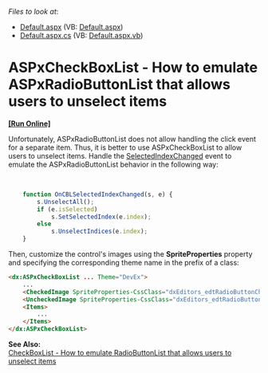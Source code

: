 <!-- default file list -->
*Files to look at*:

* [Default.aspx](./CS/WebSite/Default.aspx) (VB: [Default.aspx](./VB/WebSite/Default.aspx))
* [Default.aspx.cs](./CS/WebSite/Default.aspx.cs) (VB: [Default.aspx.vb](./VB/WebSite/Default.aspx.vb))
<!-- default file list end -->
# ASPxCheckBoxList - How to emulate ASPxRadioButtonList that allows users to unselect items
<!-- run online -->
**[[Run Online]](https://codecentral.devexpress.com/e4895/)**
<!-- run online end -->


<p>Unfortunately, ASPxRadioButtonList does not allow handling the click event for a separate item. Thus, it is better to use ASPxCheckBoxList to allow users to unselect items. Handle the <a href="http://documentation.devexpress.com/#AspNet/DevExpressWebASPxEditorsScriptsASPxClientCheckBoxList_SelectedIndexChangedtopic"><u>SelectedIndexChanged</u></a> event to emulate the ASPxRadioButtonList behavior in the following way:</p><br />


```js
    function OnCBLSelectedIndexChanged(s, e) {
        s.UnselectAll();
        if (e.isSelected)
            s.SetSelectedIndex(e.index);
        else
            s.UnselectIndices(e.index);
    }

```

<p> </p><p>Then, customize the control's images using the <strong>SpriteProperties</strong> property and specifying the corresponding theme name in the prefix of a class:</p>

```aspx
<dx:ASPxCheckBoxList ... Theme="DevEx">
	...
	<CheckedImage SpriteProperties-CssClass="dxEditors_edtRadioButtonChecked_DevEx"></CheckedImage>
	<UncheckedImage SpriteProperties-CssClass="dxEditors_edtRadioButtonUnchecked_DevEx"></UncheckedImage>
	<Items>
		...
	</Items>
</dx:ASPxCheckBoxList>
```

<p> </p><p><strong>See Also:</strong><strong><br />
</strong><a href="https://www.devexpress.com/Support/Center/p/E4893">CheckBoxList - How to emulate RadioButtonList that allows users to unselect items</a></p>

<br/>


